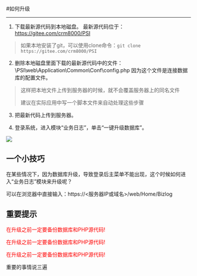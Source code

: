 #如何升级

---

1. 下载最新源代码到本地磁盘。 最新源代码位于： https://gitee.com/crm8000/PSI
> 如果本地安装了git，可以使用clone命令：`git clone https://gitee.com/crm8000/PSI`

2. 删除本地磁盘里面下载的最新源代码中的文件：\PSI\web\Application\Common\Conf\config.php  因为这个文件是连接数据库的配置文件。
> 这样把本地文件上传到服务器的时候，就不会覆盖服务器上的同名文件
>
> 建议在实际应用中写一个脚本文件来自动处理这些步骤

3. 把最新代码上传到服务器。

4. 登录系统，进入模块“业务日志”，单击“一键升级数据库”。

![](/assets/04.jpg)

## 一个小技巧

在某些情况下，因为数据库升级，导致登录后主菜单不能出现，这个时候如何进入“业务日志”模块来升级呢？

可以在浏览器中直接输入：https://<服务器IP或域名>/web/Home/Bizlog

## 重要提示

<span style='color:red'>在升级之前一定要备份数据库和PHP源代码!</span>

<span style='color:red'>在升级之前一定要备份数据库和PHP源代码!</span>

<span style='color:red'>在升级之前一定要备份数据库和PHP源代码!</span>

重要的事情说三遍